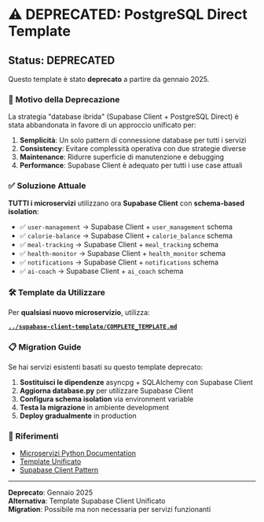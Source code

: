 # ⚠️ DEPRECATED: PostgreSQL Direct Template

## Status: DEPRECATED

Questo template è stato **deprecato** a partire da gennaio 2025.

### 🚫 Motivo della Deprecazione

La strategia "database ibrida" (Supabase Client + PostgreSQL Direct) è stata abbandonata in favore di un approccio unificato per:

1. **Semplicità**: Un solo pattern di connessione database per tutti i servizi
2. **Consistency**: Evitare complessità operativa con due strategie diverse  
3. **Maintenance**: Ridurre superficie di manutenzione e debugging
4. **Performance**: Supabase Client è adequato per tutti i use case attuali

### ✅ Soluzione Attuale

**TUTTI i microservizi** utilizzano ora **Supabase Client** con **schema-based isolation**:

- ✅ `user-management` → Supabase Client + `user_management` schema
- ✅ `calorie-balance` → Supabase Client + `calorie_balance` schema  
- ✅ `meal-tracking` → Supabase Client + `meal_tracking` schema
- ✅ `health-monitor` → Supabase Client + `health_monitor` schema
- ✅ `notifications` → Supabase Client + `notifications` schema
- ✅ `ai-coach` → Supabase Client + `ai_coach` schema

### 🛠️ Template da Utilizzare

Per **qualsiasi nuovo microservizio**, utilizza:

**[`../supabase-client-template/COMPLETE_TEMPLATE.md`](../supabase-client-template/COMPLETE_TEMPLATE.md)**

### 📋 Migration Guide

Se hai servizi esistenti basati su questo template deprecato:

1. **Sostituisci le dipendenze** asyncpg + SQLAlchemy con Supabase Client
2. **Aggiorna database.py** per utilizzare Supabase Client
3. **Configura schema isolation** via environment variable
4. **Testa la migrazione** in ambiente development
5. **Deploy gradualmente** in production

### 🔗 Riferimenti

- [Microservizi Python Documentation](../../docs/microservizi_python.md)
- [Template Unificato](../supabase-client-template/COMPLETE_TEMPLATE.md)
- [Supabase Client Pattern](../supabase-client-template/)

---

**Deprecato**: Gennaio 2025  
**Alternativa**: Template Supabase Client Unificato  
**Migration**: Possibile ma non necessaria per servizi funzionanti